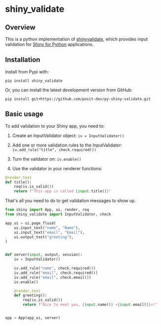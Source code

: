 # shiny_validate

## Overview

This is a python implementation of [shinyvalidate](https://rstudio.github.io/shinyvalidate/), which provides input validation for [Shiny for Python](https://shiny.posit.co/py/) applications.

## Installation

Install from Pypi with:

```
pip install shiny_validate
```

Or, you can install the latest development version from GitHub:

```
pip install git+https://github.com/posit-dev/py-shiny-validate.git
```

## Basic usage

To add validation to your Shiny app, you need to:

1.  Create an InputValidator object: `iv = InputValidator()`

2.  Add one or more validation rules to the InputValidator: `iv.add_rule("title", check.required())`

3.  Turn the validator on: `iv.enable()`

4.  Use the validator in your renderer functions: 

```python
@render.text
def title():
    req(iv.is_valid())
    return f"This app is called {input.title()}"
```

That's all you need to do to get validation messages to show up.

```python
from shiny import App, ui, render, req
from shiny_validate import InputValidator, check

app_ui = ui.page_fluid(
    ui.input_text("name", "Name"),
    ui.input_text("email", "Email"),
    ui.output_text("greeting"),
)


def server(input, output, session):
    iv = InputValidator()

    iv.add_rule("name", check.required())
    iv.add_rule("email", check.required())
    iv.add_rule("email", check.email())
    iv.enable()

    @render.text
    def greeting():
        req(iv.is_valid())
        return f"Nice to meet you, {input.name()} <{input.email()}>!"


app = App(app_ui, server)
```
